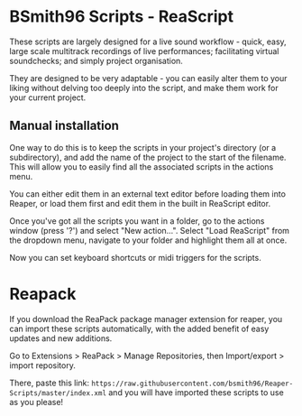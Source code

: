 # BSmith96 Scripts - ReaScript

These scripts are largely designed for a live sound workflow - quick, easy, large scale multitrack recordings of live performances; facilitating virtual soundchecks; and simply project organisation.

They are designed to be very adaptable - you can easily alter them to your liking without delving too deeply into the script, and make them work for your current project.

## Manual installation

One way to do this is to keep the scripts in your project's directory (or a subdirectory), and add the name of the project to the start of the filename. This will allow you to easily find all the associated scripts in the actions menu.

You can either edit them in an external text editor before loading them into Reaper, or load them first and edit them in the built in ReaScript editor.

Once you've got all the scripts you want in a folder, go to the actions window (press '?') and select "New action...". Select "Load ReaScript" from the dropdown menu, navigate to your folder and highlight them all at once.

Now you can set keyboard shortcuts or midi triggers for the scripts.

# Reapack

If you download the ReaPack package manager extension for reaper, you can import these scripts automatically, with the added benefit of easy updates and new additions.

Go to Extensions > ReaPack > Manage Repositories, then Import/export > import repository.

There, paste this link: `https://raw.githubusercontent.com/bsmith96/Reaper-Scripts/master/index.xml` and you will have imported these scripts to use as you please!
